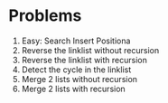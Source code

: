 # Problems
1. Easy: Search Insert Positiona
2. Reverse the linklist without recursion
3. Reverse the linklist with recursion
4. Detect the cycle in the linklist
5. Merge 2 lists without recursion
6. Merge 2 lists with recursion

